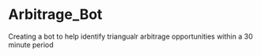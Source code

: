 # Arbitrage_Bot
Creating a bot to help identify triangualr arbitrage opportunities within a 30 minute period
